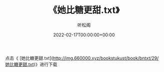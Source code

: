 ﻿---
title:  《她比糖更甜.txt》
date:   2022-02-17T00:00:00+00:00
author: 听松阁
layout: post
permalink: /她比糖更甜/
categories: 小说
tags: [小说]
---

点击《 [她比糖更甜.txt](<a href="http://img.660000.xyz/bookstukust/book/bntxt/29/" target=_blank>http://img.660000.xyz/bookstukust/book/bntxt/29/她比糖更甜.txt)》进行下载